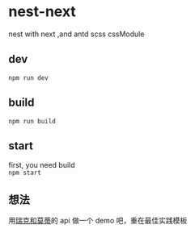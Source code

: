 # nest-next

nest with next ,and antd scss cssModule

## dev

`npm run dev`

## build

`npm run build`

## start

first, you need build  
`npm start`

## 想法

用[瑞克和莫蒂](https://rickandmortyapi.com/)的 api 做一个 demo 吧，重在最佳实践模板
